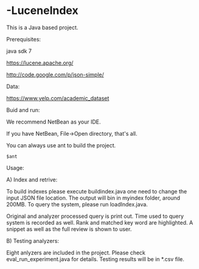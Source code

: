 -LuceneIndex
============
This is a Java based project.




Prerequisites:

java sdk 7

https://lucene.apache.org/

http://code.google.com/p/json-simple/


Data:

https://www.yelp.com/academic_dataset


Buid and run:

We recommend NetBean as your IDE.

If you have NetBean, File->Open directory, that's all.

You can always use ant to build the project.

```
$ant
```

Usage:

A) Index and retrive:

To build indexes please execute buildindex.java one need to change the input JSON file location. The output will bin in myindex folder, around 200MB. To query the system, please run loadIndex.java.

Original and analyzer processed query is print out. Time used to query system is recorded as well. Rank and matched key word are highlighted. A snippet as well as the full review is shown to user. 

B) Testing  analyzers:

Eight anlyzers are included in the project. Please check eval_run_experiment.java for details. Testing results will be in *.csv file.





